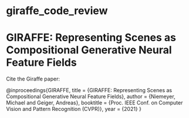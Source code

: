 # giraffe_code_review
# GIRAFFE: Representing Scenes as Compositional Generative Neural Feature Fields

Cite the Giraffe paper:


  @inproceedings{GIRAFFE,
      title = {GIRAFFE: Representing Scenes as Compositional Generative Neural Feature Fields},
      author = {Niemeyer, Michael and Geiger, Andreas},
      booktitle = {Proc. IEEE Conf. on Computer Vision and Pattern Recognition (CVPR)},
      year = {2021}
  }

